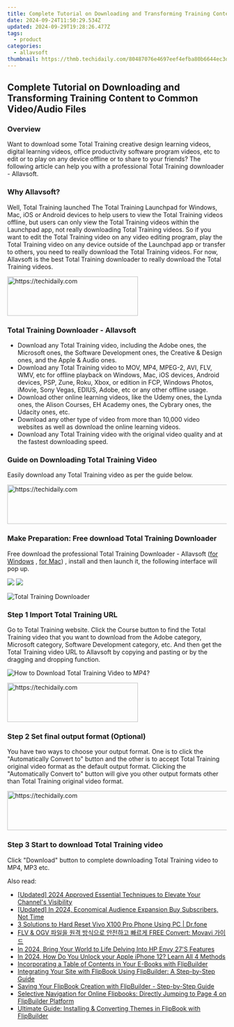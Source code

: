 ```yaml
---
title: Complete Tutorial on Downloading and Transforming Training Content to Common Video/Audio Files
date: 2024-09-24T11:50:29.534Z
updated: 2024-09-29T19:28:26.477Z
tags:
  - product
categories:
  - allavsoft
thumbnail: https://thmb.techidaily.com/80487076e4697eef4efba80b6644ec3d63e792257dbd68c462e7ed6957f7f6c0.jpg
---
```


## Complete Tutorial on Downloading and Transforming Training Content to Common Video/Audio Files

### Overview

Want to download some Total Training creative design learning videos, digital learning videos, office productivity software program videos, etc to edit or to play on any device offline or to share to your friends? The following article can help you with a professional Total Training downloader - Allavsoft.

### Why Allavsoft?

Well, Total Training launched The Total Training Launchpad for Windows, Mac, iOS or Android devices to help users to view the Total Training videos offline, but users can only view the Total Training videos within the Launchpad app, not really downloading Total Training videos. So if you want to edit the Total Training video on any video editing program, play the Total Training video on any device outside of the Launchpad app or transfer to others, you need to really download the Total Training videos. For now, Allavsoft is the best Total Training downloader to really download the Total Training videos.

<!-- affiliate ads begin -->
<a href="https://aligracehair.sjv.io/c/5597632/1997690/19272" target="_top" id="1997690">
  <img src="//a.impactradius-go.com/display-ad/19272-1997690" border="0" alt="https://techidaily.com" width="300" height="90"/>
</a>
<img height="0" width="0" src="https://aligracehair.sjv.io/i/5597632/1997690/19272" style="position:absolute;visibility:hidden;" border="0" />
<!-- affiliate ads end -->

### Total Training Downloader - Allavsoft

* Download any Total Training video, including the Adobe ones, the Microsoft ones, the Software Development ones, the Creative & Design ones, and the Apple & Audio ones.
* Download any Total Training video to MOV, MP4, MPEG-2, AVI, FLV, WMV, etc for offline playback on Windows, Mac, iOS devices, Android devices, PSP, Zune, Roku, Xbox, or edition in FCP, Windows Photos, iMovie, Sony Vegas, EDIUS, Adobe, etc or any other offline usage.
* Download other online learning videos, like the Udemy ones, the Lynda ones, the Alison Courses, EH Academy ones, the Cybrary ones, the Udacity ones, etc.
* Download any other type of video from more than 10,000 video websites as well as download the online learning videos.
* Download any Total Training video with the original video quality and at the fastest downloading speed.

### Guide on Downloading Total Training Video

Easily download any Total Training video as per the guide below.

<!-- affiliate ads begin -->
<a href="https://appsumo.8odi.net/c/5597632/2151890/7443" target="_top" id="2151890">
  <img src="//a.impactradius-go.com/display-ad/7443-2151890" border="0" alt="https://techidaily.com" width="728" height="90"/>
</a>
<img height="0" width="0" src="https://appsumo.8odi.net/i/5597632/2151890/7443" style="position:absolute;visibility:hidden;" border="0" />
<!-- affiliate ads end -->

### Make Preparation: Free download Total Training Downloader

Free download the professional Total Training Downloader - Allavsoft ([for Windows](https://tools.techidaily.com/allavsoft/products/) , [for Mac](https://tools.techidaily.com/allavsoft/products/)) , install and then launch it, the following interface will pop up.

[![](https://www.allavsoft.com/how-to/../images/how-to/free-download-win.jpg)](https://tools.techidaily.com/allavsoft/products/) [![](https://www.allavsoft.com/how-to/../images/how-to/free-download-mac.jpg)](https://tools.techidaily.com/allavsoft/products/)

![Total Training Downloader](https://www.allavsoft.com/how-to/../images/allavsoft/screen-shot-600.jpg)

### Step 1 Import Total Training URL

Go to Total Training website. Click the Course button to find the Total Training video that you want to download from the Adobe category, Microsoft category, Software Development category, etc. And then get the Total Training video URL to Allavsoft by copying and pasting or by the dragging and dropping function.

![How to Download Total Training Video to MP4?](https://www.allavsoft.com/how-to/../images/how-to/download-rtmp-video/download-rtmp-video.jpg)

<!-- affiliate ads begin -->
<a href="https://aligracehair.sjv.io/c/5597632/2087248/19272" target="_top" id="2087248">
  <img src="//a.impactradius-go.com/display-ad/19272-2087248" border="0" alt="https://techidaily.com" width="300" height="90"/>
</a>
<img height="0" width="0" src="https://aligracehair.sjv.io/i/5597632/2087248/19272" style="position:absolute;visibility:hidden;" border="0" />
<!-- affiliate ads end -->

### Step 2 Set final output format (Optional)

You have two ways to choose your output format. One is to click the "Automatically Convert to" button and the other is to accept Total Training original video format as the default output format. Clicking the "Automatically Convert to" button will give you other output formats other than Total Training original video format.

<!-- affiliate ads begin -->
<a href="https://aidotcom.pxf.io/c/5597632/2129043/19576" target="_top" id="2129043">
  <img src="//a.impactradius-go.com/display-ad/19576-2129043" border="0" alt="https://techidaily.com" width="728" height="90"/>
</a>
<img height="0" width="0" src="https://aidotcom.pxf.io/i/5597632/2129043/19576" style="position:absolute;visibility:hidden;" border="0" />
<!-- affiliate ads end -->

### Step 3 Start to download Total Training video

Click "Download" button to complete downloading Total Training video to MP4, MP3 etc.

<ins class="adsbygoogle"
     style="display:block"
     data-ad-format="autorelaxed"
     data-ad-client="ca-pub-7571918770474297"
     data-ad-slot="1223367746"></ins>

<ins class="adsbygoogle"
     style="display:block"
     data-ad-client="ca-pub-7571918770474297"
     data-ad-slot="8358498916"
     data-ad-format="auto"
     data-full-width-responsive="true"></ins>

<span class="atpl-alsoreadstyle">Also read:</span>
<div><ul>
<li><a href="https://facebook-video-footage.techidaily.com/updated-2024-approved-essential-techniques-to-elevate-your-channels-visibility/"><u>[Updated] 2024 Approved Essential Techniques to Elevate Your Channel's Visibility</u></a></li>
<li><a href="https://youtube-webster.techidaily.com/ed-in-2024-economical-audience-expansion-buy-subscribers-not-time/"><u>[Updated] In 2024, Economical Audience Expansion Buy Subscribers, Not Time</u></a></li>
<li><a href="https://phone-solutions.techidaily.com/3-solutions-to-hard-reset-vivo-x100-pro-phone-using-pc-drfone-by-drfone-reset-android-reset-android/"><u>3 Solutions to Hard Reset Vivo X100 Pro Phone Using PC | Dr.fone</u></a></li>
<li><a href="https://blog-min.techidaily.com/flv-and-ogv-free-convert-movavi/"><u>FLV & OGV 파일을 원격 방식으로 안전하고 빠르게 FREE Convert: Movavi 가이드</u></a></li>
<li><a href="https://vp-tips.techidaily.com/in-2024-bring-your-world-to-life-delving-into-hp-envy-27s-features/"><u>In 2024, Bring Your World to Life Delving Into HP Envy 27'S Features</u></a></li>
<li><a href="https://ios-unlock.techidaily.com/in-2024-how-do-you-unlock-your-apple-iphone-12-learn-all-4-methods-by-drfone-ios/"><u>In 2024, How Do You Unlock your Apple iPhone 12? Learn All 4 Methods</u></a></li>
<li><a href="https://win-guides.techidaily.com/incorporating-a-table-of-contents-in-your-e-books-with-flipbuilder/"><u>Incorporating a Table of Contents in Your E-Books with FlipBuilder</u></a></li>
<li><a href="https://win-guides.techidaily.com/integrating-your-site-with-flipbook-using-flipbuilder-a-step-by-step-guide/"><u>Integrating Your Site with FlipBook Using FlipBuilder: A Step-by-Step Guide</u></a></li>
<li><a href="https://win-guides.techidaily.com/saving-your-flipbook-creation-with-flipbuilder-step-by-step-guide/"><u>Saving Your FlipBook Creation with FlipBuilder - Step-by-Step Guide</u></a></li>
<li><a href="https://win-guides.techidaily.com/selective-navigation-for-online-flipbooks-directly-jumping-to-page-4-on-flipbuilder-platform/"><u>Selective Navigation for Online Flipbooks: Directly Jumping to Page 4 on FlipBuilder Platform</u></a></li>
<li><a href="https://win-guides.techidaily.com/ultimate-guide-installing-and-converting-themes-in-flipbook-with-flipbuilder/"><u>Ultimate Guide: Installing & Converting Themes in FlipBook with FlipBuilder</u></a></li>
</ul></div>

